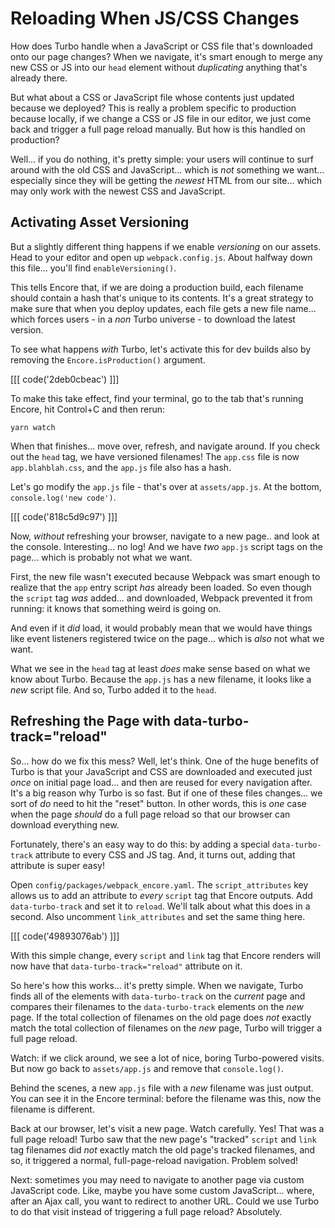 # Reloading When JS/CSS Changes

How does Turbo handle when a JavaScript or CSS file that's downloaded onto our page
changes? When we navigate, it's smart enough to merge any new CSS or JS into our
`head` element without *duplicating* anything that's already there.

But what about a CSS or JavaScript file whose contents just updated because we
deployed? This is really a problem specific to production because locally, if
we change a CSS or JS file in our editor, we just come back and trigger a full
page reload manually. But how is this handled on production?

Well... if you do nothing, it's pretty simple: your users will continue to surf around
with the old CSS and JavaScript... which is *not* something we want... especially
since they will be getting the *newest* HTML from our site... which may only work
with the newest CSS and JavaScript.

## Activating Asset Versioning

But a slightly different thing happens if we enable *versioning* on our assets. Head
to your editor and open up `webpack.config.js`. About halfway down this file...
you'll find `enableVersioning()`.

This tells Encore that, if we are doing a production build, each filename should
contain a hash that's unique to its contents. It's a great strategy to make sure
that when you deploy updates, each file gets a new file name... which forces users -
in a *non* Turbo universe - to download the latest version.

To see what happens *with* Turbo, let's activate this for dev builds also by
removing the `Encore.isProduction()` argument.

[[[ code('2deb0cbeac') ]]]

To make this take effect, find your terminal, go to the tab that's running Encore,
hit Control+C and then rerun:

```terminal
yarn watch
```

When that finishes... move over, refresh, and navigate around. If you check out the
`head` tag, we have versioned filenames! The `app.css` file is now `app.blahblah.css`,
and the `app.js` file also has a hash.

Let's go modify the `app.js` file - that's over at `assets/app.js`. At the bottom,
`console.log('new code')`.

[[[ code('818c5d9c97') ]]]

Now, *without* refreshing your browser, navigate to a new page.. and look at the
console. Interesting... no log! And we have *two* `app.js` script tags on the page...
which is probably not what we want.

First, the new file wasn't executed because Webpack was smart enough to realize that
the `app` entry script *has* already been loaded. So even though the `script` tag
*was* added... and downloaded, Webpack prevented it from running: it knows that
something weird is going on.

And even if it *did* load, it would probably mean that we would have things like event
listeners registered twice on the page... which is *also* not what we want.

What we see in the `head` tag at least *does* make sense based on what we know about
Turbo. Because the `app.js` has a new filename, it looks like a *new* script file.
And so, Turbo added it to the `head`.

## Refreshing the Page with data-turbo-track="reload"

So... how do we fix this mess? Well, let's think. One of the huge benefits of
Turbo is that your JavaScript and CSS are downloaded and executed just *once* on
initial page load... and then are reused for every navigation after. It's a big reason
why Turbo is so fast. But if one of these files changes... we sort of *do* need to
hit the "reset" button. In other words, this is *one* case when the page
*should* do a full page reload so that our browser can download everything new.

Fortunately, there's an easy way to do this: by adding a special `data-turbo-track`
attribute to every CSS and JS tag. And, it turns out, adding that attribute is
super easy!

Open `config/packages/webpack_encore.yaml`. The `script_attributes` key allows us
to add an attribute to *every* `script` tag that Encore outputs. Add
`data-turbo-track` and set it to `reload`. We'll talk about what this does in
a second. Also uncomment `link_attributes` and set the same thing here.

[[[ code('49893076ab') ]]]

With this simple change, every `script` and `link` tag that Encore renders
will now have that `data-turbo-track="reload"` attribute on it.

So here's how this works... it's pretty simple. When we navigate, Turbo finds all
of the elements with `data-turbo-track` on the *current* page and compares their
filenames to the `data-turbo-track` elements on the *new* page. If the total
collection of filenames on the old page does *not* exactly match the total collection
of filenames on the *new* page, Turbo will trigger a full page reload.

Watch: if we click around, we see a lot of nice, boring Turbo-powered visits.
But now go back to `assets/app.js` and remove that `console.log()`.

Behind the scenes, a new `app.js` file with a *new* filename was just output. You
can see it in the Encore terminal: before the filename was this, now the filename
is different.

Back at our browser, let's visit a new page. Watch carefully. Yes! That was a
full page reload! Turbo saw that the new page's "tracked" `script` and `link` tag
filenames did *not* exactly match the old page's tracked filenames, and so, it
triggered a normal, full-page-reload navigation. Problem solved!

Next: sometimes you may need to navigate to another page via custom JavaScript
code. Like, maybe you have some custom JavaScript... where, after an Ajax
call, you want to redirect to another URL. Could we use Turbo to do that visit
instead of triggering a full page reload? Absolutely.
